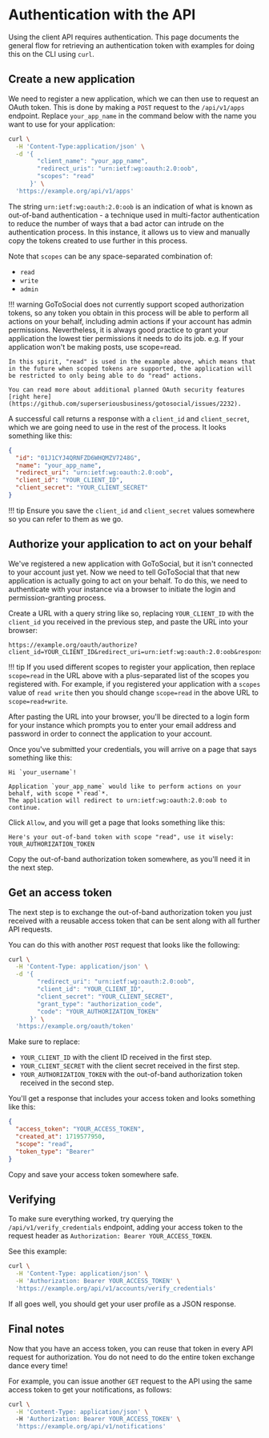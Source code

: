 # Authentication with the API

Using the client API requires authentication. This page documents the general flow for retrieving an authentication token with examples for doing this on the CLI using `curl`.

## Create a new application

We need to register a new application, which we can then use to request an OAuth token. This is done by making a `POST` request to the `/api/v1/apps` endpoint. Replace `your_app_name` in the command below with the name you want to use for your application:

```bash
curl \
  -H 'Content-Type:application/json' \
  -d '{
        "client_name": "your_app_name",
        "redirect_uris": "urn:ietf:wg:oauth:2.0:oob",
        "scopes": "read"
      }' \
  'https://example.org/api/v1/apps'
```

The string `urn:ietf:wg:oauth:2.0:oob` is an indication of what is known as out-of-band authentication - a technique used in multi-factor authentication to reduce the number of ways that a bad actor can intrude on the authentication process. In this instance, it allows us to view and manually copy the tokens created to use further in this process.

Note that `scopes` can be any space-separated combination of:

- `read`
- `write`
- `admin`

!!! warning
    GoToSocial does not currently support scoped authorization tokens, so any token you obtain in this process will be able to perform all actions on your behalf, including admin actions if your account has admin permissions. Nevertheless, it is always good practice to grant your application the lowest tier permissions it needs to do its job. e.g. If your application won't be making posts, use scope=read.
   
    In this spirit, "read" is used in the example above, which means that in the future when scoped tokens are supported, the application will be restricted to only being able to do "read" actions.
   
    You can read more about additional planned OAuth security features [right here](https://github.com/superseriousbusiness/gotosocial/issues/2232).

A successful call returns a response with a `client_id` and `client_secret`, which we are going need to use in the rest of the process. It looks something like this:

```json
{
  "id": "01J1CYJ4QRNFZD6WHQMZV7248G",
  "name": "your_app_name",
  "redirect_uri": "urn:ietf:wg:oauth:2.0:oob",
  "client_id": "YOUR_CLIENT_ID",
  "client_secret": "YOUR_CLIENT_SECRET"
}
```

!!! tip
    Ensure you save the `client_id` and `client_secret` values somewhere so you can refer to them as we go.

## Authorize your application to act on your behalf

We've registered a new application with GoToSocial, but it isn't connected to your account just yet. Now we need to tell GoToSocial that that new application is actually going to act on your behalf. To do this, we need to authenticate with your instance via a browser to initiate the login and permission-granting process.

Create a URL with a query string like so, replacing `YOUR_CLIENT_ID` with the `client_id` you received in the previous step, and paste the URL into your browser:

```text
https://example.org/oauth/authorize?client_id=YOUR_CLIENT_ID&redirect_uri=urn:ietf:wg:oauth:2.0:oob&response_type=code&scope=read
```

!!! tip
    If you used different scopes to register your application, then replace `scope=read` in the URL above with a plus-separated list of the scopes you registered with. For example, if you registered your application with a `scopes` value of `read write` then you should change `scope=read` in the above URL to `scope=read+write`. 

After pasting the URL into your browser, you'll be directed to a login form for your instance which prompts you to enter your email address and password in order to connect the application to your account.

Once you've submitted your credentials, you will arrive on a page that says something like this:

```
Hi `your_username`!

Application `your_app_name` would like to perform actions on your behalf, with scope *`read`*.
The application will redirect to urn:ietf:wg:oauth:2.0:oob to continue.
```

Click `Allow`, and you will get a page that looks something like this:

```text
Here's your out-of-band token with scope "read", use it wisely:
YOUR_AUTHORIZATION_TOKEN
```

Copy the out-of-band authorization token somewhere, as you'll need it in the next step.

## Get an access token

The next step is to exchange the out-of-band authorization token you just received with a reusable access token that can be sent along with all further API requests.

You can do this with another `POST` request that looks like the following:

```bash
curl \
  -H 'Content-Type: application/json' \
  -d '{
        "redirect_uri": "urn:ietf:wg:oauth:2.0:oob",
        "client_id": "YOUR_CLIENT_ID",
        "client_secret": "YOUR_CLIENT_SECRET",
        "grant_type": "authorization_code",
        "code": "YOUR_AUTHORIZATION_TOKEN"
      }' \
  'https://example.org/oauth/token'
```

Make sure to replace:

- `YOUR_CLIENT_ID` with the client ID received in the first step.
- `YOUR_CLIENT_SECRET` with the client secret received in the first step.
- `YOUR_AUTHORIZATION_TOKEN` with the out-of-band authorization token received in the second step.

You'll get a response that includes your access token and looks something like this:

```json
{
  "access_token": "YOUR_ACCESS_TOKEN",
  "created_at": 1719577950,
  "scope": "read",
  "token_type": "Bearer"
}
```

Copy and save your access token somewhere safe.

## Verifying

To make sure everything worked, try querying the `/api/v1/verify_credentials` endpoint, adding your access token to the request header as `Authorization: Bearer YOUR_ACCESS_TOKEN`.

See this example:

```bash
curl \
  -H 'Content-Type: application/json' \
  -H 'Authorization: Bearer YOUR_ACCESS_TOKEN' \
  'https://example.org/api/v1/accounts/verify_credentials'
```
If all goes well, you should get your user profile as a JSON response.

## Final notes

Now that you have an access token, you can reuse that token in every API request for authorization. You do not need to do the entire token exchange dance every time!

For example, you can issue another `GET` request to the API using the same access token to get your notifications, as follows:

```bash
curl \
  -H 'Content-Type: application/json' \ 
  -H 'Authorization: Bearer YOUR_ACCESS_TOKEN' \
  'https://example.org/api/v1/notifications'
```
